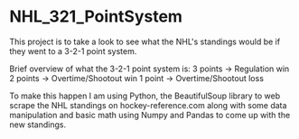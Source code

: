 # NHL_321_PointSystem
This project is to take a look to see what the NHL's standings would be if they went to a 3-2-1 point system.

Brief overview of what the 3-2-1 point system is:
3 points -> Regulation win
2 points -> Overtime/Shootout win
1 point -> Overtime/Shootout loss

To make this happen I am using Python, the BeautifulSoup library to web scrape the NHL standings on hockey-reference.com along with some data manipulation and basic math using Numpy and Pandas to come up with the new standings.
